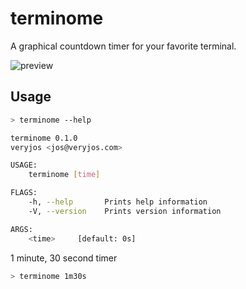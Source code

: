 terminome
=========

A graphical countdown timer for your favorite terminal.

![preview](https://user-images.githubusercontent.com/11465187/65809681-e91a2380-e16d-11e9-9523-04ca50049021.gif)

## Usage

```bash
> terminome --help

terminome 0.1.0
veryjos <jos@veryjos.com>

USAGE:
    terminome [time]

FLAGS:
    -h, --help       Prints help information
    -V, --version    Prints version information

ARGS:
    <time>     [default: 0s]
```

1 minute, 30 second timer
```bash
> terminome 1m30s
```
